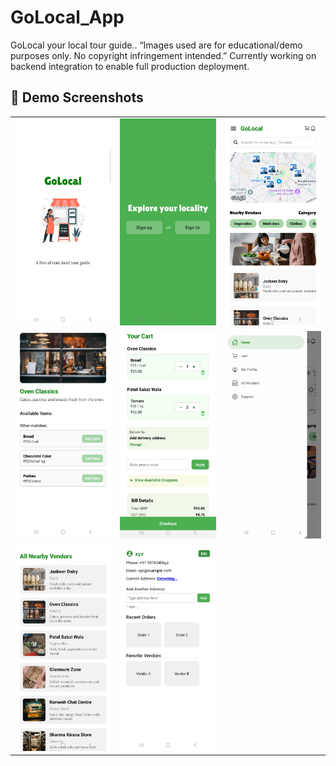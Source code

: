 # GoLocal_App
GoLocal your local tour guide..
“Images used are for educational/demo purposes only. No copyright infringement intended.”
Currently working on backend integration to enable full production deployment.
## 📸 Demo Screenshots

<div align="center">
  
<table>
  <tr>
    <td><img src="Demo-Screenshots/golocal1.jpg" width="250"/></td>
    <td><img src="Demo-Screenshots/golocal2.jpg" width="250"/></td>
    <td><img src="Demo-Screenshots/golocal3.jpg" width="250"/></td>
  </tr>
  <tr>
    <td><img src="Demo-Screenshots/golocal4.jpg" width="250"/></td>
    <td><img src="Demo-Screenshots/golocal5.jpg" width="250"/></td>
    <td><img src="Demo-Screenshots/golocal6.jpg" width="250"/></td>
  </tr>
  <tr>
    <td><img src="Demo-Screenshots/golocal7.jpg" width="250"/></td>
    <td><img src="Demo-Screenshots/golocal8.jpg" width="250"/></td>
  </tr>
</table>

</div>
